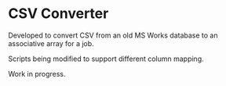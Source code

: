 # CSV Converter

Developed to convert CSV from an old MS Works database to an associative array for a job.

Scripts being modified to support different column mapping.

Work in progress.
